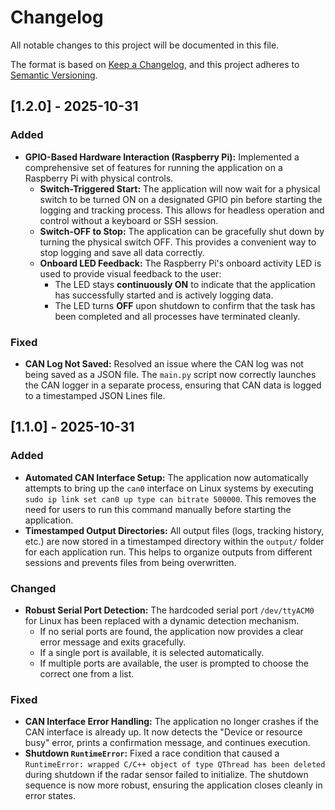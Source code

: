 # Changelog

All notable changes to this project will be documented in this file.

The format is based on [Keep a Changelog](https://keepachangelog.com/en/1.0.0/),
and this project adheres to [Semantic Versioning](https://semver.org/spec/v2.0.0.html).

## [1.2.0] - 2025-10-31

### Added

- **GPIO-Based Hardware Interaction (Raspberry Pi):** Implemented a comprehensive set of features for running the application on a Raspberry Pi with physical controls.
    - **Switch-Triggered Start:** The application will now wait for a physical switch to be turned ON on a designated GPIO pin before starting the logging and tracking process. This allows for headless operation and control without a keyboard or SSH session.
    - **Switch-OFF to Stop:** The application can be gracefully shut down by turning the physical switch OFF. This provides a convenient way to stop logging and save all data correctly.
    - **Onboard LED Feedback:** The Raspberry Pi's onboard activity LED is used to provide visual feedback to the user:
        - The LED stays **continuously ON** to indicate that the application has successfully started and is actively logging data.
        - The LED turns **OFF** upon shutdown to confirm that the task has been completed and all processes have terminated cleanly.

### Fixed

- **CAN Log Not Saved:** Resolved an issue where the CAN log was not being saved as a JSON file. The `main.py` script now correctly launches the CAN logger in a separate process, ensuring that CAN data is logged to a timestamped JSON Lines file.

## [1.1.0] - 2025-10-31

### Added

- **Automated CAN Interface Setup:** The application now automatically attempts to bring up the `can0` interface on Linux systems by executing `sudo ip link set can0 up type can bitrate 500000`. This removes the need for users to run this command manually before starting the application.
- **Timestamped Output Directories:** All output files (logs, tracking history, etc.) are now stored in a timestamped directory within the `output/` folder for each application run. This helps to organize outputs from different sessions and prevents files from being overwritten.

### Changed

- **Robust Serial Port Detection:** The hardcoded serial port `/dev/ttyACM0` for Linux has been replaced with a dynamic detection mechanism.
    - If no serial ports are found, the application now provides a clear error message and exits gracefully.
    - If a single port is available, it is selected automatically.
    - If multiple ports are available, the user is prompted to choose the correct one from a list.

### Fixed

- **CAN Interface Error Handling:** The application no longer crashes if the CAN interface is already up. It now detects the "Device or resource busy" error, prints a confirmation message, and continues execution.
- **Shutdown `RuntimeError`:** Fixed a race condition that caused a `RuntimeError: wrapped C/C++ object of type QThread has been deleted` during shutdown if the radar sensor failed to initialize. The shutdown sequence is now more robust, ensuring the application closes cleanly in error states.
